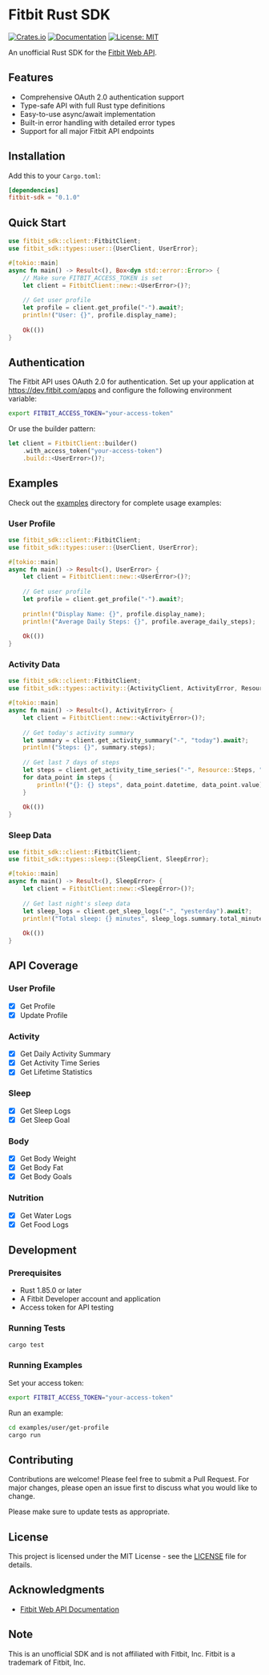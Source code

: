 # Fitbit Rust SDK

[![Crates.io](https://img.shields.io/crates/v/fitbit-sdk.svg)](https://crates.io/crates/fitbit-sdk)
[![Documentation](https://docs.rs/fitbit-sdk/badge.svg)](https://docs.rs/fitbit-sdk)
[![License: MIT](https://img.shields.io/badge/License-MIT-yellow.svg)](https://opensource.org/licenses/MIT)

An unofficial Rust SDK for the [Fitbit Web API](https://dev.fitbit.com/build/reference).

## Features

- Comprehensive OAuth 2.0 authentication support
- Type-safe API with full Rust type definitions
- Easy-to-use async/await implementation
- Built-in error handling with detailed error types
- Support for all major Fitbit API endpoints

## Installation

Add this to your `Cargo.toml`:

```toml
[dependencies]
fitbit-sdk = "0.1.0"
```

## Quick Start

```rust
use fitbit_sdk::client::FitbitClient;
use fitbit_sdk::types::user::{UserClient, UserError};

#[tokio::main]
async fn main() -> Result<(), Box<dyn std::error::Error>> {
    // Make sure FITBIT_ACCESS_TOKEN is set
    let client = FitbitClient::new::<UserError>()?;
    
    // Get user profile
    let profile = client.get_profile("-").await?;
    println!("User: {}", profile.display_name);
    
    Ok(())
}
```

## Authentication

The Fitbit API uses OAuth 2.0 for authentication. Set up your application at https://dev.fitbit.com/apps and configure the following environment variable:

```bash
export FITBIT_ACCESS_TOKEN="your-access-token"
```

Or use the builder pattern:

```rust
let client = FitbitClient::builder()
    .with_access_token("your-access-token")
    .build::<UserError>()?;
```

## Examples

Check out the [examples](../examples) directory for complete usage examples:

### User Profile

```rust
use fitbit_sdk::client::FitbitClient;
use fitbit_sdk::types::user::{UserClient, UserError};

#[tokio::main]
async fn main() -> Result<(), UserError> {
    let client = FitbitClient::new::<UserError>()?;
    
    // Get user profile
    let profile = client.get_profile("-").await?;
    
    println!("Display Name: {}", profile.display_name);
    println!("Average Daily Steps: {}", profile.average_daily_steps);
    
    Ok(())
}
```

### Activity Data

```rust
use fitbit_sdk::client::FitbitClient;
use fitbit_sdk::types::activity::{ActivityClient, ActivityError, Resource};

#[tokio::main]
async fn main() -> Result<(), ActivityError> {
    let client = FitbitClient::new::<ActivityError>()?;
    
    // Get today's activity summary
    let summary = client.get_activity_summary("-", "today").await?;
    println!("Steps: {}", summary.steps);
    
    // Get last 7 days of steps
    let steps = client.get_activity_time_series("-", Resource::Steps, "today", "7d").await?;
    for data_point in steps {
        println!("{}: {} steps", data_point.datetime, data_point.value);
    }
    
    Ok(())
}
```

### Sleep Data

```rust
use fitbit_sdk::client::FitbitClient;
use fitbit_sdk::types::sleep::{SleepClient, SleepError};

#[tokio::main]
async fn main() -> Result<(), SleepError> {
    let client = FitbitClient::new::<SleepError>()?;
    
    // Get last night's sleep data
    let sleep_logs = client.get_sleep_logs("-", "yesterday").await?;
    println!("Total sleep: {} minutes", sleep_logs.summary.total_minutes_asleep);
    
    Ok(())
}
```

## API Coverage

### User Profile
- [x] Get Profile
- [x] Update Profile

### Activity
- [x] Get Daily Activity Summary
- [x] Get Activity Time Series
- [x] Get Lifetime Statistics

### Sleep
- [x] Get Sleep Logs
- [x] Get Sleep Goal

### Body
- [x] Get Body Weight
- [x] Get Body Fat
- [x] Get Body Goals

### Nutrition
- [x] Get Water Logs
- [x] Get Food Logs

## Development

### Prerequisites

- Rust 1.85.0 or later
- A Fitbit Developer account and application
- Access token for API testing

### Running Tests

```bash
cargo test
```

### Running Examples

Set your access token:

```bash
export FITBIT_ACCESS_TOKEN="your-access-token"
```

Run an example:

```bash
cd examples/user/get-profile
cargo run
```

## Contributing

Contributions are welcome! Please feel free to submit a Pull Request. For major changes, please open an issue first to discuss what you would like to change.

Please make sure to update tests as appropriate.

## License

This project is licensed under the MIT License - see the [LICENSE](../LICENSE) file for details.

## Acknowledgments

- [Fitbit Web API Documentation](https://dev.fitbit.com/build/reference)

## Note

This is an unofficial SDK and is not affiliated with Fitbit, Inc. Fitbit is a trademark of Fitbit, Inc.
